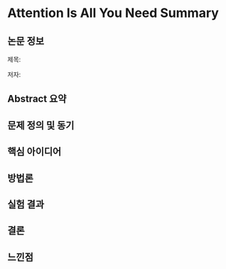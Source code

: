 # Attention Is All You Need Summary
## 논문 정보
제목:

저자:

## Abstract 요약

## 문제 정의 및 동기

## 핵심 아이디어

## 방법론

## 실험 결과

## 결론

## 느낀점
